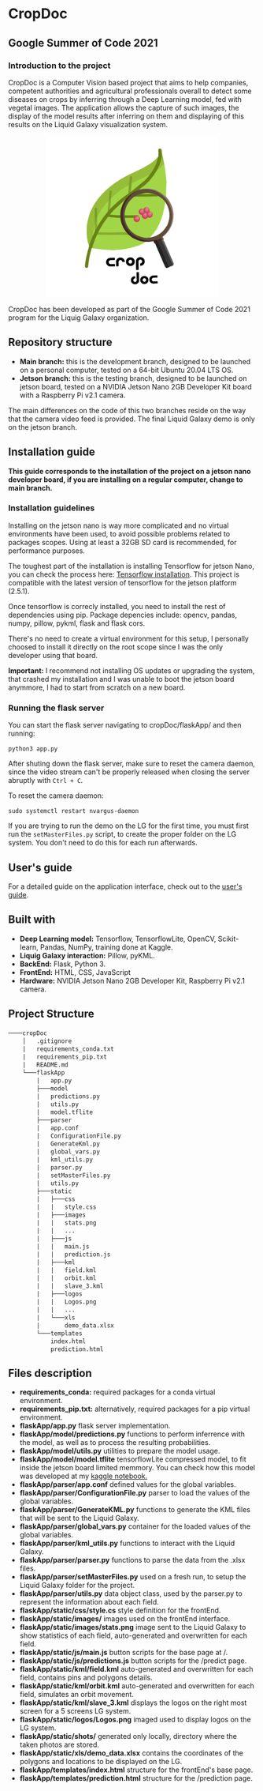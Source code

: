 # CropDoc
## Google Summer of Code 2021
### Introduction to the project

CropDoc is a Computer Vision based project that aims to help companies, competent authorities and agricultural professionals overall to detect some diseases on crops by inferring through a Deep Learning model, fed with vegetal images. The application allows the capture of such images, the display of the model results after inferring on them and displaying of this results on the Liquid Galaxy visualization system.


<p align="center">
<img src="flaskApp/static/logos/CropDoc-logo.png" alt="drawing" width="350"/>

CropDoc has been developed as part of the Google Summer of Code 2021 program for the Liquig Galaxy organization.
</p>

## Repository structure
- **Main branch:** this is the development branch, designed to be launched on a personal computer, tested on a 64-bit Ubuntu 20.04 LTS OS.
- **Jetson branch:** this is the testing branch, designed to be launched on jetson board, tested on a NVIDIA Jetson Nano 2GB Developer Kit board with a Raspberry Pi v2.1 camera.

The main differences on the code of this two branches reside on the way that the camera video feed is provided. The final Liquid Galaxy demo is only on the jetson branch.

## Installation guide
**This guide corresponds to the installation of the project on a jetson nano developer board, if you are installing on a regular computer, change to main branch.**

### Installation guidelines

Installing on the jetson nano is way more complicated and no virtual environments have been used, to avoid possible problems related to packages scopes. Using at least a 32GB SD card is recommended, for performance purposes.

The toughest part of the installation is installing Tensorflow for jetson Nano, you can check the process here: <a href="https://docs.nvidia.com/deeplearning/frameworks/install-tf-jetson-platform/index.html"> Tensorflow installation</a>. This project is compatible with the latest version of tensorflow for the jetson platform (2.5.1).

Once tensorflow is correcly installed, you need to install the rest of dependencies using pip. Package depencies include: opencv, pandas, numpy, pillow, pykml, flask and flask cors.

There's no need to create a virtual environment for this setup, I personally choosed to install it directly on the root scope since I was the only developer using that board. 

**Important:** I recommend not installing OS updates or upgrading the system, that crashed my installation and I was unable to boot the jetson board anymmore, I had to start from scratch on a new board.

### Running the flask server

You can start the flask server navigating to cropDoc/flaskApp/ and then running:
```
python3 app.py
```

After shuting down the flask server, make sure to reset the camera daemon, since the video stream can't be properly released when closing the server abruptly with `Ctrl + C`.

To reset the camera daemon:
```
sudo systemctl restart nvargus-daemon
```

If you are trying to run the demo on the LG for the first time, you must first run the `setMasterFiles.py` script, to create the proper folder on the LG system. You don't need to do this for each run afterwards.

## User's guide

For a detailed guide on the application interface, check out to the <a href="https://docs.google.com/document/d/1RHgmzBhTpD430F9Gk1A2d4GYNM8XBVVeYidUIxgw6Fw/edit?usp=sharing">user's guide</a>.

## Built with

- **Deep Learning model:** Tensorflow, TensorflowLite, OpenCV, Scikit-learn, Pandas, NumPy, training done at Kaggle.
- **Liquig Galaxy interaction:** Pillow, pyKML. 
- **BackEnd:** Flask, Python 3.
- **FrontEnd:** HTML, CSS, JavaScript
- **Hardware:** NVIDIA Jetson Nano 2GB Developer Kit, Raspberry Pi v2.1 camera.

## Project Structure
```
────cropDoc
    │   .gitignore
    |   requirements_conda.txt
    |   requirements_pip.txt
    |   README.md
    └───flaskApp
        |   app.py
        ├───model
        |   predictions.py
        |   utils.py
        |   model.tflite
        ├───parser
        |   app.conf
        |   ConfigurationFile.py
        |   GenerateKml.py
        |   global_vars.py
        |   kml_utils.py
        |   parser.py
        |   setMasterFiles.py
        |   utils.py
        ├───static
        |   ├───css
        |   |   style.css
        |   ├───images
        |   |   stats.png
        |   |   ...
        |   ├───js
        |   |   main.js
        |   |   prediction.js
        |   ├───kml
        |   |   field.kml
        |   |   orbit.kml
        |   |   slave_3.kml
        |   ├───logos
        |   |   Logos.png
        |   |   ...
        |   └───xls
        |       demo_data.xlsx
        └───templates
            index.html
            prediction.html
```
## Files description

- **requirements_conda:** required packages for a conda virtual environment.
- **requirements_pip.txt:** alternatively, required packages for a pip virtual environment.
- **flaskApp/app.py** flask server implementation.
- **flaskApp/model/predictions.py** functions to perform inferrence with the model, as well as to process the resulting probabilities.
- **flaskApp/model/utils.py** utilities to prepare the model usage.
- **flaskApp/model/model.tflite** tensorflowLite compressed model, to fit inside the jetson board limited memmory. You can check how this model was developed at my <a href="https://www.kaggle.com/guillemfelis/plant-pathology-2021">kaggle notebook.</a>
- **flaskApp/parser/app.conf** defined values for the global variables.
- **flaskApp/parser/ConfigurationFile.py** parser to load the values of the global variables.
- **flaskApp/parser/GenerateKML.py** functions to generate the KML files that will be sent to the Liquid Galaxy.
- **flaskApp/parser/global_vars.py** container for the loaded values of the global variables.
- **flaskApp/parser/kml_utils.py** functions to interact with the Liquid Galaxy.
- **flaskApp/parser/parser.py** functions to parse the data from the .xlsx files.
- **flaskApp/parser/setMasterFiles.py** used on a fresh run, to setup the Liquid Galaxy folder for the project.
- **flaskApp/parser/utils.py** data object class, used by the <span>parser</span>.py to represent the information about each field.
- **flaskApp/static/css/style.cs** style definition for the frontEnd.
- **flaskApp/static/images/** images used on the frontEnd interface.
- **flaskApp/static/images/stats.png** image sent to the Liquid Galaxy to show statistics of each field, auto-generated and overwritten for each field.
- **flaskApp/static/js/main.js** button scripts for the base page at /.
- **flaskApp/static/js/predictions.js** button scripts for the /predict page.
- **flaskApp/static/kml/field.kml** auto-generated and overwritten for each field, contains pins and polygons details.
- **flaskApp/static/kml/orbit.kml** auto-generated and overwritten for each field, simulates an orbit movement.
- **flaskApp/static/kml/slave_3.kml** displays the logos on the right most screen for a 5 screens LG system.
- **flaskApp/static/logos/Logos.png** imaged used to display logos on the LG system.
- **flaskApp/static/shots/** generated only locally, directory where the taken photos are stored.
- **flaskApp/static/xls/demo_data.xlsx** contains the coordinates of the polygons and locations to be displayed on the LG.
- **flaskApp/templates/index.html** structure for the frontEnd's base page.
- **flaskApp/templates/prediction.html** structure for the /prediction page.
